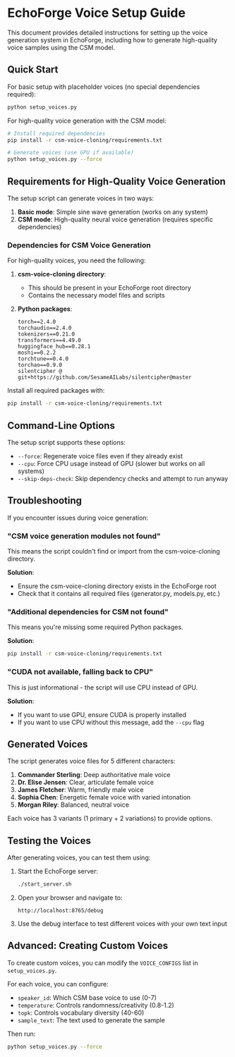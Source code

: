 # EchoForge Voice Setup Guide

This document provides detailed instructions for setting up the voice generation system in EchoForge, including how to generate high-quality voice samples using the CSM model.

## Quick Start

For basic setup with placeholder voices (no special dependencies required):
```bash
python setup_voices.py
```

For high-quality voice generation with the CSM model:
```bash
# Install required dependencies
pip install -r csm-voice-cloning/requirements.txt

# Generate voices (use GPU if available)
python setup_voices.py --force
```

## Requirements for High-Quality Voice Generation

The setup script can generate voices in two ways:
1. **Basic mode**: Simple sine wave generation (works on any system)
2. **CSM mode**: High-quality neural voice generation (requires specific dependencies)

### Dependencies for CSM Voice Generation

For high-quality voices, you need the following:

1. **csm-voice-cloning directory**: 
   - This should be present in your EchoForge root directory
   - Contains the necessary model files and scripts

2. **Python packages**:
   ```
   torch==2.4.0
   torchaudio==2.4.0
   tokenizers==0.21.0
   transformers==4.49.0
   huggingface_hub==0.28.1
   moshi==0.2.2
   torchtune==0.4.0
   torchao==0.9.0
   silentcipher @ git+https://github.com/SesameAILabs/silentcipher@master
   ```

Install all required packages with:
```bash
pip install -r csm-voice-cloning/requirements.txt
```

## Command-Line Options

The setup script supports these options:

- `--force`: Regenerate voice files even if they already exist
- `--cpu`: Force CPU usage instead of GPU (slower but works on all systems)
- `--skip-deps-check`: Skip dependency checks and attempt to run anyway

## Troubleshooting

If you encounter issues during voice generation:

### "CSM voice generation modules not found"

This means the script couldn't find or import from the csm-voice-cloning directory.

**Solution**: 
- Ensure the csm-voice-cloning directory exists in the EchoForge root
- Check that it contains all required files (generator.py, models.py, etc.)

### "Additional dependencies for CSM not found"

This means you're missing some required Python packages.

**Solution**:
```bash
pip install -r csm-voice-cloning/requirements.txt
```

### "CUDA not available, falling back to CPU"

This is just informational - the script will use CPU instead of GPU.

**Solution**:
- If you want to use GPU, ensure CUDA is properly installed
- If you want to use CPU without this message, add the `--cpu` flag

## Generated Voices

The script generates voice files for 5 different characters:

1. **Commander Sterling**: Deep authoritative male voice
2. **Dr. Elise Jensen**: Clear, articulate female voice
3. **James Fletcher**: Warm, friendly male voice
4. **Sophia Chen**: Energetic female voice with varied intonation
5. **Morgan Riley**: Balanced, neutral voice

Each voice has 3 variants (1 primary + 2 variations) to provide options.

## Testing the Voices

After generating voices, you can test them using:

1. Start the EchoForge server:
   ```bash
   ./start_server.sh
   ```

2. Open your browser and navigate to:
   ```
   http://localhost:8765/debug
   ```

3. Use the debug interface to test different voices with your own text input

## Advanced: Creating Custom Voices

To create custom voices, you can modify the `VOICE_CONFIGS` list in `setup_voices.py`.

For each voice, you can configure:
- `speaker_id`: Which CSM base voice to use (0-7)
- `temperature`: Controls randomness/creativity (0.8-1.2)
- `topk`: Controls vocabulary diversity (40-60)
- `sample_text`: The text used to generate the sample

Then run:
```bash
python setup_voices.py --force
``` 